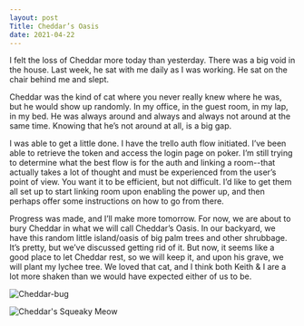 ```yaml
---
layout: post
Title: Cheddar’s Oasis
date: 2021-04-22
---
```


I felt the loss of Cheddar more today than yesterday.  There was a big void in the house.  Last week, he sat with me daily as I was working.  He sat on the chair behind me and slept.  

Cheddar was the kind of cat where you never really knew where he was, but he would show up randomly.  In my office, in the guest room, in my lap, in my bed.  He was always around and always and always not around at the same time.  Knowing that he’s not around at all, is a big gap.  

I was able to get a little done.  I have the trello auth flow initiated.  I’ve been able to retrieve the token and access the login page on poker.  I’m still trying to determine what the best flow is for the auth and linking a room--that actually takes a lot of thought and must be experienced from the user’s point of view.  You want it to be efficient, but not difficult.  I’d like to get them all set up to start linking room upon enabling the power up, and then perhaps offer some instructions on how to go from there.  

Progress was made, and I’ll make more tomorrow.  For now, we are about to bury Cheddar in what we will call Cheddar’s Oasis.  In our backyard, we have this random little island/oasis of big palm trees and other shrubbage.  It’s pretty, but we’ve discussed getting rid of it.  But now, it seems like a good place to let Cheddar rest, so we will keep it, and upon his grave, we will plant my lychee tree.  We loved that cat, and I think both Keith & I are a lot more shaken than we would have expected either of us to be.


![Cheddar-bug](https://maniginam.github.io/blog/pics&vids/CheddarBug.JPG#thumbnail)

![Cheddar's Squeaky Meow](https://maniginam.github.io/blog/pics&vids/CheddarMeow.jpeg#thumbnail)